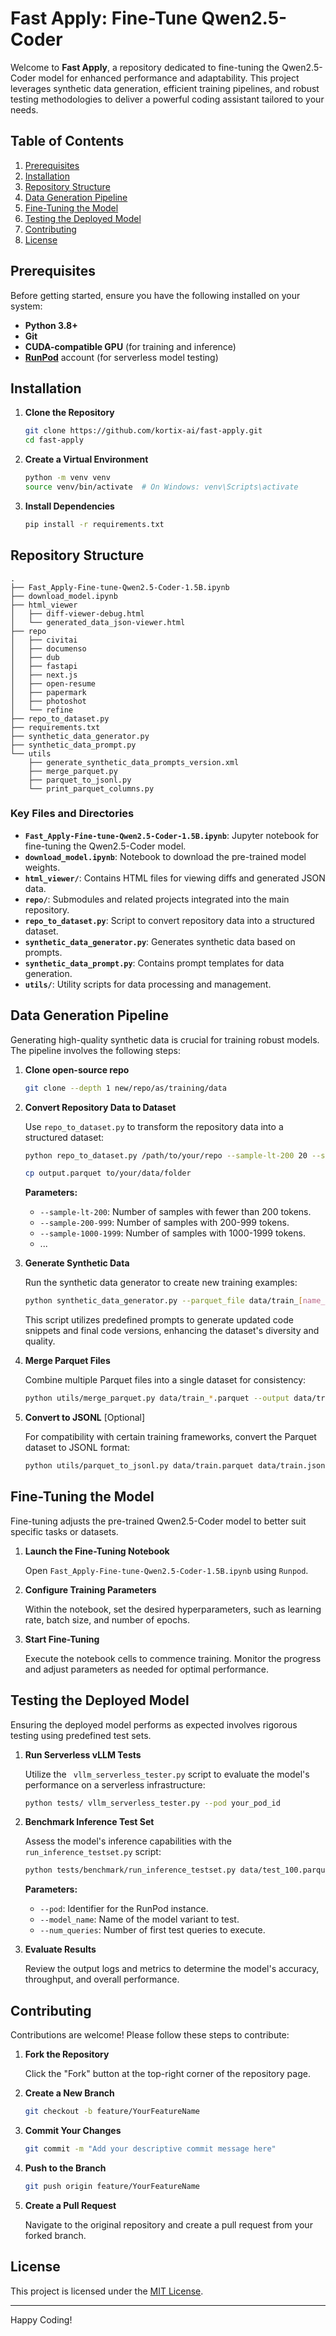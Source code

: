 # Fast Apply: Fine-Tune Qwen2.5-Coder

Welcome to **Fast Apply**, a repository dedicated to fine-tuning the Qwen2.5-Coder model for enhanced performance and adaptability. This project leverages synthetic data generation, efficient training pipelines, and robust testing methodologies to deliver a powerful coding assistant tailored to your needs.

## Table of Contents

1. [Prerequisites](#prerequisites)
2. [Installation](#installation)
3. [Repository Structure](#repository-structure)
4. [Data Generation Pipeline](#data-generation-pipeline)
5. [Fine-Tuning the Model](#fine-tuning-the-model)
6. [Testing the Deployed Model](#testing-the-deployed-model)
7. [Contributing](#contributing)
8. [License](#license)

## Prerequisites

Before getting started, ensure you have the following installed on your system:

- **Python 3.8+**
- **Git**
- **CUDA-compatible GPU** (for training and inference)
- **[RunPod](https://www.runpod.ai/)** account (for serverless model testing)

## Installation

1. **Clone the Repository**

   ```bash
   git clone https://github.com/kortix-ai/fast-apply.git
   cd fast-apply
   ```

2. **Create a Virtual Environment**

   ```bash
   python -m venv venv
   source venv/bin/activate  # On Windows: venv\Scripts\activate
   ```

3. **Install Dependencies**

   ```bash
   pip install -r requirements.txt
   ```

## Repository Structure

```
.
├── Fast_Apply-Fine-tune-Qwen2.5-Coder-1.5B.ipynb
├── download_model.ipynb
├── html_viewer
│   ├── diff-viewer-debug.html
│   └── generated_data_json-viewer.html
├── repo
│   ├── civitai
│   ├── documenso
│   ├── dub
│   ├── fastapi
│   ├── next.js
│   ├── open-resume
│   ├── papermark
│   ├── photoshot
│   └── refine
├── repo_to_dataset.py
├── requirements.txt
├── synthetic_data_generator.py
├── synthetic_data_prompt.py
└── utils
    ├── generate_synthetic_data_prompts_version.xml
    ├── merge_parquet.py
    ├── parquet_to_jsonl.py
    └── print_parquet_columns.py
```

### Key Files and Directories

- **`Fast_Apply-Fine-tune-Qwen2.5-Coder-1.5B.ipynb`**: Jupyter notebook for fine-tuning the Qwen2.5-Coder model.
- **`download_model.ipynb`**: Notebook to download the pre-trained model weights.
- **`html_viewer/`**: Contains HTML files for viewing diffs and generated JSON data.
- **`repo/`**: Submodules and related projects integrated into the main repository.
- **`repo_to_dataset.py`**: Script to convert repository data into a structured dataset.
- **`synthetic_data_generator.py`**: Generates synthetic data based on prompts.
- **`synthetic_data_prompt.py`**: Contains prompt templates for data generation.
- **`utils/`**: Utility scripts for data processing and management.

## Data Generation Pipeline

Generating high-quality synthetic data is crucial for training robust models. The pipeline involves the following steps:

1. **Clone open-source repo**

   ```bash
   git clone --depth 1 new/repo/as/training/data
   ```

2. **Convert Repository Data to Dataset**

   Use `repo_to_dataset.py` to transform the repository data into a structured dataset:

   ```bash
   python repo_to_dataset.py /path/to/your/repo --sample-lt-200 20 --sample-200-999 600 --sample-1000-1999 400
   ```

   ```bash
   cp output.parquet to/your/data/folder
   ```

   **Parameters:**
   - `--sample-lt-200`: Number of samples with fewer than 200 tokens.
   - `--sample-200-999`: Number of samples with 200-999 tokens.
   - `--sample-1000-1999`: Number of samples with 1000-1999 tokens.
   - ...

3. **Generate Synthetic Data**

   Run the synthetic data generator to create new training examples:

   ```bash
   python synthetic_data_generator.py --parquet_file data/train_[name_data_file].parquet
   ```

   This script utilizes predefined prompts to generate updated code snippets and final code versions, enhancing the dataset's diversity and quality.

4. **Merge Parquet Files**

   Combine multiple Parquet files into a single dataset for consistency:

   ```bash
   python utils/merge_parquet.py data/train_*.parquet --output data/train.parquet
   ```

5. **Convert to JSONL** [Optional]

   For compatibility with certain training frameworks, convert the Parquet dataset to JSONL format:

   ```bash
   python utils/parquet_to_jsonl.py data/train.parquet data/train.jsonl
   ```

## Fine-Tuning the Model

Fine-tuning adjusts the pre-trained Qwen2.5-Coder model to better suit specific tasks or datasets.

1. **Launch the Fine-Tuning Notebook**

   Open `Fast_Apply-Fine-tune-Qwen2.5-Coder-1.5B.ipynb` using `Runpod`.

2. **Configure Training Parameters**

   Within the notebook, set the desired hyperparameters, such as learning rate, batch size, and number of epochs.

3. **Start Fine-Tuning**

   Execute the notebook cells to commence training. Monitor the progress and adjust parameters as needed for optimal performance.

## Testing the Deployed Model

Ensuring the deployed model performs as expected involves rigorous testing using predefined test sets.

1. **Run Serverless vLLM Tests**

   Utilize the ` vllm_serverless_tester.py` script to evaluate the model's performance on a serverless infrastructure:

   ```bash
   python tests/ vllm_serverless_tester.py --pod your_pod_id
   ```

2. **Benchmark Inference Test Set**

   Assess the model's inference capabilities with the `run_inference_testset.py` script:

   ```bash
   python tests/benchmark/run_inference_testset.py data/test_100.parquet --pod your_pod_id --model_name 1.5B-v12 --num_queries 50
   ```

   **Parameters:**
   - `--pod`: Identifier for the RunPod instance.
   - `--model_name`: Name of the model variant to test.
   - `--num_queries`: Number of first test queries to execute.

3. **Evaluate Results**

   Review the output logs and metrics to determine the model's accuracy, throughput, and overall performance.

## Contributing

Contributions are welcome! Please follow these steps to contribute:

1. **Fork the Repository**

   Click the "Fork" button at the top-right corner of the repository page.

2. **Create a New Branch**

   ```bash
   git checkout -b feature/YourFeatureName
   ```

3. **Commit Your Changes**

   ```bash
   git commit -m "Add your descriptive commit message here"
   ```

4. **Push to the Branch**

   ```bash
   git push origin feature/YourFeatureName
   ```

5. **Create a Pull Request**

   Navigate to the original repository and create a pull request from your forked branch.

## License

This project is licensed under the [MIT License](LICENSE).

---

Happy Coding!

